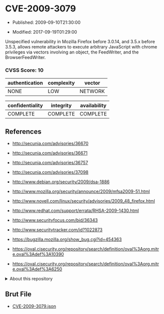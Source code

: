 # CVE-2009-3079

- Published: 2009-09-10T21:30:00

- Modified: 2017-09-19T01:29:00

Unspecified vulnerability in Mozilla Firefox before 3.0.14, and 3.5.x before 3.5.3, allows remote attackers to execute arbitrary JavaScript with chrome privileges via vectors involving an object, the FeedWriter, and the BrowserFeedWriter.

### CVSS Score: **10**

| authentication | complexity | vector |
| --- | --- | --- |
| NONE | LOW | NETWORK |

| confidentiality | integrity | availability |
| --- | --- | --- |
| COMPLETE | COMPLETE | COMPLETE |

## References

* http://secunia.com/advisories/36670

* http://secunia.com/advisories/36671

* http://secunia.com/advisories/36757

* http://secunia.com/advisories/37098

* http://www.debian.org/security/2009/dsa-1886

* http://www.mozilla.org/security/announce/2009/mfsa2009-51.html

* http://www.novell.com/linux/security/advisories/2009_48_firefox.html

* http://www.redhat.com/support/errata/RHSA-2009-1430.html

* http://www.securityfocus.com/bid/36343

* http://www.securitytracker.com/id?1022873

* https://bugzilla.mozilla.org/show_bug.cgi?id=454363

* https://oval.cisecurity.org/repository/search/definition/oval%3Aorg.mitre.oval%3Adef%3A10390

* https://oval.cisecurity.org/repository/search/definition/oval%3Aorg.mitre.oval%3Adef%3A6250

<details>
<summary>About this repository</summary> 

  This repository is part of the project [Live Hack CVE](https://github.com/Live-Hack-CVE). Main website can be found [www.live-hack.org](https://www.live-hack.org) 
  
  Made by [Sn0wAlice](https://github.com/Sn0wAlice) for the people that care about security and need to have a feed of the latest CVEs. Hope you enjoy it, don't forget to star the repo and follow me on [Twitter](https://twitter.com/Sn0wAlice) and [Github](https://github.com/Sn0wAlice). And that is my [personnal website](https://www.alice-snow.me/)

  - [Home Page](https://github.com/Live-Hack-CVE)
  - [Framework](https://github.com/Live-Hack-CVE/cve-framework)
  - [CVE database](https://github.com/Live-Hack-CVE/full_database)
  - [Changelog](https://github.com/Live-Hack-CVE/Changelog)
</details>

## Brut File

* [CVE-2009-3079.json](https://raw.githubusercontent.com/Live-Hack-CVE/full_database/main/cves/2009/CVE-2009-3079.json)

